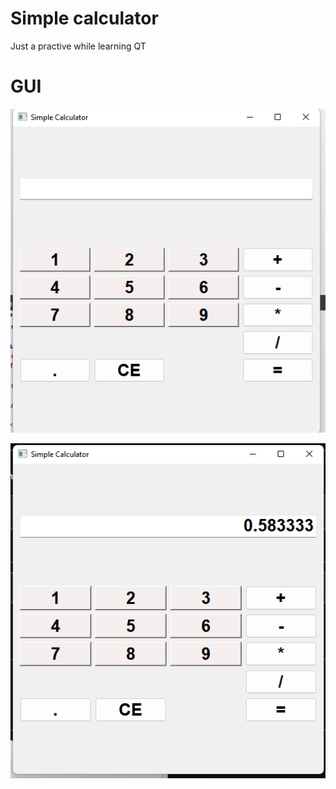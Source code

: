 # Simple calculator

Just a practive while learning QT

# GUI

![Alt text](calculator.png?raw=true "GUI")

![Alt text](example.png?raw=true "GUI")
